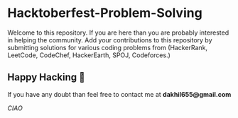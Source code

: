 # Hacktoberfest-Problem-Solving
<p>
  Welcome to this repository. If you are here than you are probably interested in helping the community. 
  Add your contributions to this repository by submitting solutions for various coding problems from (HackerRank, LeetCode, CodeChef, HackerEarth, SPOJ, Codeforces.)
</P>
<h2> Happy Hacking 💙</h2> 
<p>
  If you have any doubt than feel free to contact me at <strong> dakhil655@gmail.com  </strong>
</p>
<em> CIAO </em>
